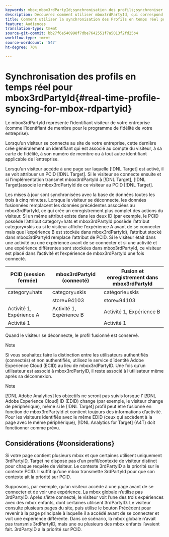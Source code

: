 ```yaml
---
keywords: mbox;mbox3rdPartyId;synchronisation des profils;synchroniser les profils;PCID
description: Découvrez comment utiliser mbox3rdPartyId, qui correspond à l’ID de visiteur de votre organisation, tel que l’ID d’adhésion ou le programme de fidélité de votre organisation.
title: Comment utiliser la synchronisation des Profils en temps réel pour mbox3rdPartyId ?
feature: Audiences
translation-type: tm+mt
source-git-commit: bb27f6e540998f7dbe7642551f7a5013f2fd25b4
workflow-type: tm+mt
source-wordcount: '547'
ht-degree: 76%

---
```



# Synchronisation des profils en temps réel pour mbox3rdPartyId{#real-time-profile-syncing-for-mbox-rdpartyid}

Le mbox3rdPartyId représente l’identifiant visiteur de votre entreprise (comme l’identifiant de membre pour le programme de fidélité de votre entreprise).

Lorsqu’un visiteur se connecte au site de votre entreprise, cette dernière crée généralement un identifiant qui est associé au compte du visiteur, à sa carte de fidélité, à son numéro de membre ou à tout autre identifiant applicable de l’entreprise.

Lorsqu’un visiteur accède à une page sur laquelle [!DNL Target] est activé, il se voit attribuer un PCID [!DNL Target]. Si le visiteur se connecte ensuite et si l’implémentation transmet mbox3rdPartyId à [!DNL Target], [!DNL Target]associe le mbox3rdPartyId de ce visiteur au PCID [!DNL Target].

Les mises à jour sont synchronisées avec la base de données toutes les trois à cinq minutes. Lorsque le visiteur se déconnecte, les données fusionnées remplacent les données précédentes associées au mbox3rdPartyId, ce qui crée un enregistrement plus complet des actions du visiteur. Si un même attribut existe dans les deux ID (par exemple, le PCID possède l’attribut category=hats et mbox3rdPartyId possède l’attribut category=skis ou si le visiteur affiche l’expérience A avant de se connecter mais que l’expérience B est stockée dans mbox3rdPartyId), l’attribut stocké dans mbox3rdPartyId remplace l’attribut de PCID. Si le visiteur était dans une activité ou une expérience avant de se connecter et si une activité et une expérience différentes sont stockées dans mbox3rdPartyId, ce visiteur est placé dans l’activité et l’expérience de mbox3rdPartyId une fois connecté.

| PCID (session fermée) | mbox3rdPartyId (connecté) | Fusion et enregistrement dans mbox3rdPartyId |
|---|---|---|
| category=hats | category=skis | catégorie=skis |
|  | store=94103 | store=94103 |
| Activité 1, Expérience A | Activité 1, Expérience B | Activité 1, Expérience B |
| Activité 1 |  | Activité 1 |

Quand le visiteur se déconnecte, le profil fusionné est conservé.

>[!NOTE]
>
>Si vous souhaitez faire la distinction entre les utilisateurs authentifiés (connectés) et non authentifiés, utilisez le service d’identité Adobe Experience Cloud (ECID) au lieu de mbox3rdPartyID. Une fois qu’un utilisateur est associé à mbox3rdPartyID, il reste associé à l’utilisateur même après sa déconnexion.

>[!NOTE]
>
>[!DNL Adobe Analytics] les objectifs ne seront pas suivis lorsque l’ [!DNL Adobe Experience Cloud] ID (EDID) change (par exemple, le visiteur change de périphérique), même si le  [!DNL Target] profil peut être fusionné en fonction de mbox3rdPartyId et contient toujours des informations d’activité. Pour les visiteurs identifiés avec le même EDID (ceux qui accèdent à la page avec le même périphérique), [!DNL Analytics for Target] (A4T) doit fonctionner comme prévu.

## Considérations {#considerations}

Si votre page contient plusieurs mbox et que certaines utilisent uniquement 3rdPartyID, Target ne dispose pas d’un profil/contexte de visiteur distinct pour chaque requête de visiteur. Le contexte 3rdPartyID a la priorité sur le contexte PCID. Il suffit qu’une mbox transmette 3rdPartyId pour que son contexte ait la priorité sur PCID.

Supposons, par exemple, qu’un visiteur accède à une page avant de se connecter et de voir une expérience. La mbox globale n’utilise pas 3rdPartyID. Après s’être connecté, le visiteur voit l’une des trois expériences avec des mbox enfants, dont certaines utilisent 3rdPartyID. Le visiteur consulte plusieurs pages du site, puis utilise le bouton Précédent pour revenir à la page principale à laquelle il a accédé avant de se connecter et voit une expérience différente. Dans ce scénario, la mbox globale n’avait pas transmis 3rdPartyID, mais une ou plusieurs des mbox enfants l’avaient fait. 3rdPartyID a la priorité sur PCID.
